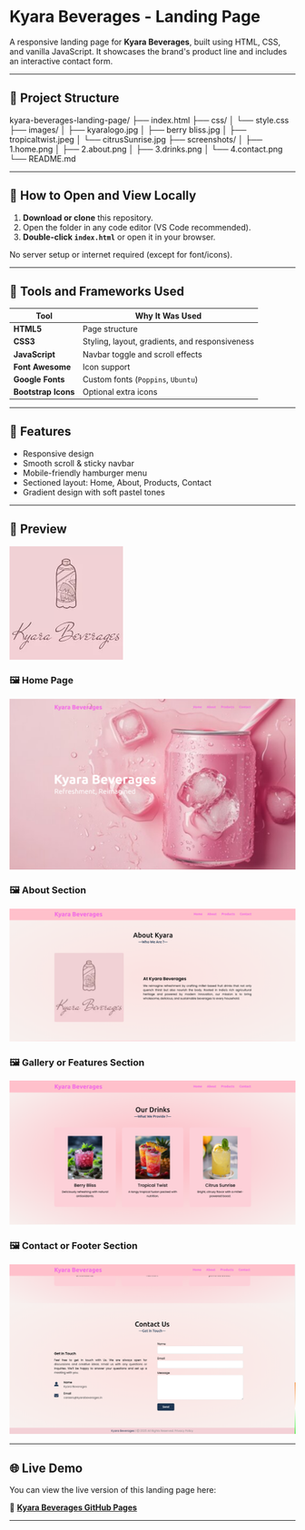 # Kyara Beverages - Landing Page

A responsive landing page for **Kyara Beverages**, built using HTML, CSS, and vanilla JavaScript. It showcases the brand's product line and includes an interactive contact form.

---

## 📂 Project Structure

kyara-beverages-landing-page/
├── index.html
├── css/
│   └── style.css
├── images/
│   ├── kyaralogo.jpg
│   ├── berry bliss.jpg
│   ├── tropicaltwist.jpeg
│   └── citrusSunrise.jpg
├── screenshots/
│   ├── 1.home.png
│   ├── 2.about.png
│   ├── 3.drinks.png
│   └── 4.contact.png
└── README.md


---

## 🚀 How to Open and View Locally

1. **Download or clone** this repository.
2. Open the folder in any code editor (VS Code recommended).
3. **Double-click `index.html`** or open it in your browser.

No server setup or internet required (except for font/icons).

---

## 🔧 Tools and Frameworks Used

| Tool               | Why It Was Used                                |
|--------------------|------------------------------------------------|
| **HTML5**          | Page structure                                 |
| **CSS3**           | Styling, layout, gradients, and responsiveness |
| **JavaScript**     | Navbar toggle and scroll effects               |
| **Font Awesome**   | Icon support                                   |
| **Google Fonts**   | Custom fonts (`Poppins`, `Ubuntu`)             |
| **Bootstrap Icons**| Optional extra icons                           |

---

## 📱 Features

- Responsive design
- Smooth scroll & sticky navbar
- Mobile-friendly hamburger menu
- Sectioned layout: Home, About, Products, Contact
- Gradient design with soft pastel tones

---

## 📸 Preview

![Kyara Preview](./image/kyaralogo.jpg)

### 🖼️ Home Page
![Home Page](screenshots/1.home.png)

### 🖼️ About Section
![About Section](screenshots/2.about.png)

### 🖼️ Gallery or Features Section
![Gallery Section](screenshots/3.drinks.png)

### 🖼️ Contact or Footer Section
![Contact Section](screenshots/4.contact.png)

---

## 🌐 Live Demo

You can view the live version of this landing page here:

🔗 **[Kyara Beverages GitHub Pages](https://vibhuti3105.github.io/kyara-beverages-landing-page/)**

---



